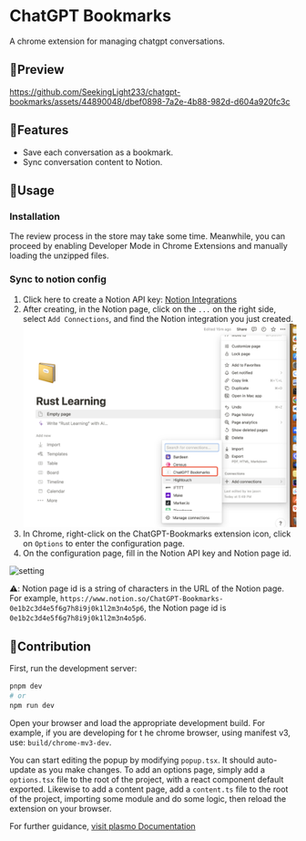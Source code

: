# ChatGPT Bookmarks

A chrome extension for managing chatgpt conversations.

## 🎥Preview
https://github.com/SeekingLight233/chatgpt-bookmarks/assets/44890048/dbef0898-7a2e-4b88-982d-d604a920fc3c

## 🚀Features

- Save each conversation as a bookmark.
- Sync conversation content to Notion.

## 📖Usage

### Installation

The review process in the store may take some time. Meanwhile, you can proceed by enabling Developer Mode in Chrome Extensions and manually loading the unzipped files.

### Sync to notion config

1. Click here to create a Notion API key: [Notion Integrations](https://www.notion.so/my-integrations)
2. After creating, in the Notion page, click on the `...` on the right side, select `Add Connections`, and find the Notion integration you just created.
   ![alt](./assets/add_connections.jpg)
3. In Chrome, right-click on the ChatGPT-Bookmarks extension icon, click on `Options` to enter the configuration page.
4. On the configuration page, fill in the Notion API key and Notion page id.

![setting](https://github.com/SeekingLight233/chatgpt-bookmarks/assets/44890048/4c19d875-2842-4989-b9df-14260250ac5e)

⚠️: Notion page id is a string of characters in the URL of the Notion page. For example, `https://www.notion.so/ChatGPT-Bookmarks-0e1b2c3d4e5f6g7h8i9j0k1l2m3n4o5p6`, the Notion page id is `0e1b2c3d4e5f6g7h8i9j0k1l2m3n4o5p6`.



## 🤝Contribution

First, run the development server:

```bash
pnpm dev
# or
npm run dev
```

Open your browser and load the appropriate development build. For example, if you are developing for t
he chrome browser, using manifest v3, use: `build/chrome-mv3-dev`.

You can start editing the popup by modifying `popup.tsx`. It should auto-update as you make changes. To add an options page, simply add a `options.tsx` file to the root of the project, with a react component default exported. Likewise to add a content page, add a `content.ts` file to the root of the project, importing some module and do some logic, then reload the extension on your browser.

For further guidance, [visit plasmo Documentation](https://docs.plasmo.com/)
